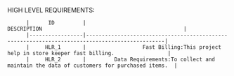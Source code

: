 HIGH LEVEL REQUIREMENTS:

 
          |      ID         |                                       DESCRIPTION                                             |
          |-----------------|-----------------------------------------------------------------------------------------------|
          |     HLR_1       |                  Fast Billing:This project help in store keeper fast billing.                 |
          |     HLR_2       |         Data Requirements:To collect and maintain the data of customers for purchased items.  |                                                                 
          
                                               
         
         
         
